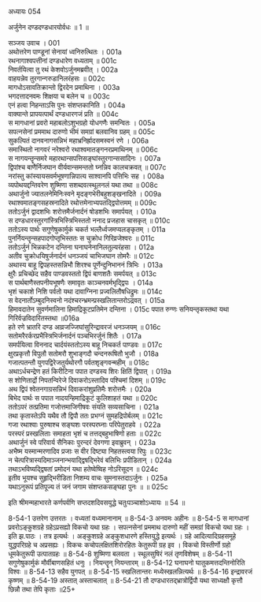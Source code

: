 अध्यायः 054

अर्जुनेन दण्डदण्डधारयोर्वधः ॥ 1 ॥

सञ्जय उवाच ।	001  
अथोत्तरेण पाण्डूनां सेनायां ध्वनिरुत्थितः ।	001a  
रथनागाश्वपत्तीनां दण्डधारेण वध्यताम् ॥	001c  
निवर्तयित्वा तु रथं केशवोऽर्जुनमब्रवीत् ।	002a  
वाहयन्नेव तुरगान्गरुडानिलरंहसः ॥	002c  
मागधोऽसावतिक्रान्तो द्विरदेन प्रमाथिना ।	003a  
भगदत्तादनवमः शिक्षया च बलेन च ॥	003c  
एनं हत्वा निहन्ताऽसि पुनः संशप्तकानिति ।	004a  
वाक्यान्ते प्रापयत्पार्थं दण्डधारगजं प्रति ॥	004c  
स मागधानां प्रवरो महाबलोऽशुभग्रहो योधगणैः समन्वितः ।	005a  
सपत्नसेनां प्रममाथ दारुणो भीमं समग्रां बलवानिव ग्रहम् ॥	005c  
सुकल्पितं दानवनागसन्निभं महाभ्रनिर्ह्रादसमस्वनं रणे ।	006a  
समास्थितो नागवरं नरेश्वरो रथाश्वमातङ्गनरप्रमाथिनम् ॥	006c  
स नागयन्तॄन्समरे महारथान्सपत्तिसङ्घांस्तुरगान्ससादिनः ।	007a  
द्विपांश्च बाणैर्निजघान वीर्यवान्समन्ततो घ्नन्निव कालचक्रवत् ॥	007c  
नरांस्तु कांस्यायसवर्मभूषणान्निपात्य साश्वानपि पत्तिभिः सह ।	008a  
व्यपोथयद्दन्तिवरेण शुष्मिणा सशब्दवत्स्थूलनलं यथा तथा ॥	008c  
अथार्जुनो ज्यातलनेमिनिःस्वने मृदङ्गभेरीबहुशङ्खनादिते ।	009a  
रथाश्वमातङ्गसहस्रनादिते रथोत्तमेनाभ्यपतद्द्विपोत्तमम् ॥	009c  
ततोऽर्जुनं द्वादशभिः शरोत्तमैर्जनार्दनं षोडशभिः समार्पयत् ।	010a  
स दण्डधारस्तुरगांस्त्रिभिस्त्रिभिस्ततो ननाद प्रजहास चासकृत् ॥	010c  
ततोऽस्य पार्थः सगुणेषुकार्मुकं चकर्त भल्लैर्ध्वजमप्यलङ्कृतम् ।	011a  
पुनर्नियन्तॄन्सहपादगोप्तृभिस्ततः स चुक्रोध गिरिव्रजेश्वरः ॥	011c  
ततोऽर्जुनं भिन्नकटेन दन्तिना घनाघनेनानिलतुल्यरंहसा ।	012a  
अतीव चुक्रोधयिषुर्जनार्दनं धनञ्जयं चाभिजघान तोमरैः ॥	012c  
अथास्य बाहू द्विपहस्तसन्निभौ शिरश्च पूर्णेन्दुनिभाननं त्रिभिः ।	013a  
क्षुरैः प्रचिच्छेद सहैव पाण्डवस्ततो द्विपं बाणशतैः समर्पयत् ॥	013c  
स पार्थबाणैस्तपनीयभूषणैः समावृतः काञ्चनवर्मभृद्द्विपः ।	014a  
भृशं चकाशे निशि पर्वतो यथा दावाग्निना प्रज्वलितौषधिद्रुमः ॥	014c  
स वेदनार्तोऽम्बुदनिस्वनो नदंश्चरन्भ्रमन्प्रस्खलितान्तरोऽद्रवत् ।	015a  
हिमावदातेन सुवर्णमालिना हिमाद्रिकूटप्रतिमेन दन्तिना ।	015c	पपात रुग्णः सनियन्तृकस्तथा यथा गिरिर्वज्रविदारितस्तथा ॥016a  
हते रणे भ्रातरि दण्ड आव्रजज्जिघांसुरिन्द्रावरजं धनञ्जयम् ॥	016c  
सतोमरैरर्करप्रभैस्त्रिभिर्जनार्दनं पञ्चभिरर्जुनं शितैः ।	017a  
समर्पयित्वा विननाद चार्दयंस्ततोऽस्य बाहू निचकर्त पाण्डवः ॥	017c  
क्षुरप्रकृत्तौ विपुलौ सतोमरौ शुभाङ्गदौ चन्दनरूषितौ भुजौ ।	018a  
गजात्पतन्तौ युगपद्विरेजतुर्यथोरगौ पर्वतशृङ्गवन्महीम् ॥	018c  
अथाऽर्धचन्द्रेण हतं किरीटिना पपात दण्डस्य शिरः क्षितिं द्विपात् ।	019a  
स शोणितार्द्रो निपतन्विरेजे दिवाकरोऽस्तादिव पश्चिमां दिशम् ॥	019c  
अथ द्विपं श्वेतनगाग्रसन्निभं दिवाकरांशुप्रतिमैः शरोत्तमैः ।	020a  
बिभेद पार्थः स पपात नादयन्हिमाद्रिकूटं कुलिशाहतं यथा ॥	020c  
ततोऽपरं तत्प्रतिमा गजोत्तमाजिगीषवः संयति सव्यसाचिना ।	021a  
तथा कृतास्तेऽपि यथैव तौ द्विपौ ततः प्रभग्नं सुमहद्रिपोर्बलम् ॥	021c  
गजा रथाश्वाः पुरुषाश्च सङ्घशः परस्परघ्नाः परिपेतुराहवे ।	022a  
परस्परं प्रस्खलिताः समाहता भृशं च तत्तद्बहुभाषिणो हताः ॥	022c  
अथार्जुनं स्वे परिवार्य सैनिकाः पुरन्दरं देवगणा इवाब्रुवन् ।	023a  
अभैष्म यस्मान्मरणादिव प्रजाः स वीर दिष्ट्या निहतस्त्वया रिपुः ॥	023c  
न चेत्परित्रास्यदिमाञ्जनान्भयाद्द्विषद्भिरेवं बलिभिः प्रपीडितान् ।	024a  
तथाऽभविष्यद्द्विषतां प्रमोदनं यथा हतेष्वेष्विह नोऽरिसूदन ॥	024c  
इतीव भूयश्च सुहृद्भिरीडिता निशम्य वाचः सुमनास्तदाऽर्जुनः ।	025a  
यथाऽनुरूपं प्रतिपूज्य तं जनं जगाम संशप्तकसङ्घहा पुनः ॥ ॥	025c  

इति श्रीमन्महाभारते कर्णपर्वणि सप्तदशदिवसयुद्धे चतुःपञ्चाशोऽध्यायः ॥ 54 ॥

8-54-1 उत्तरेण उत्तरतः । वध्यतां वध्यमानानाम् ॥ 8-54-3 अनवमः अहीनः ॥ 8-54-5 स मागधानां प्रवरोऽङ्कुशग्रहे ग्रहेऽप्रसह्यो विकचो यथा ग्रहः । सपत्नसेनां प्रममाथ दारुणो महीं समग्रां विकचो यथा ग्रहः । इति झ.पाठः । तत्र इत्यर्थः । अङ्कुशग्रहे अङ्कुशधारणे हस्तियुद्धे इत्यर्थः । ग्रहे आदित्यादिग्रहसमूहे युद्धपरिग्रहे च अप्रसह्यः । विकचः कचोपलक्षितशिरोरहितः केतुरूपी ग्रह इव । विकचो विस्तीर्णो ग्रहो धूमकेतुरूपी उत्पातग्रहः ॥ 8-54-8 शुष्मिणा बलवता । स्थूलसुषिरं नलं तृणविशेषम् ॥ 8-54-11 सगुणेषुकार्मुकं मौर्वीबाणसहितं धनुः । नियन्तॄन् नियन्तारम् ॥ 8-54-12 घनाघनो घातुकमत्तदन्तिनोरिति विश्वः ॥ 8-54-13 सहैव युगपत् ॥ 8-54-15 स्खलितान्तरः मध्येस्खलन्नित्यर्थः ॥ 8-54-16 इन्द्रावरजं कृष्णम् ॥ 8-54-19 अस्तात् अस्ताचलात् ॥ 8-54-21 तौ दण्डधारतद्भ्रात्रोर्द्विपौ यथा साध्यक्षौ कृत्तौ छिन्नौ तथा तेपि कृताः ॥25+
